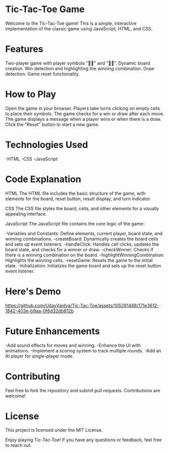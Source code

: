# Tic-Tac-Toe Game
Welcome to the Tic-Tac-Toe game! This is a simple, interactive implementation of the classic game using JavaScript, HTML, and CSS.

# Features
Two-player game with player symbols "🧙‍♂️" and "🧙‍♀️".
Dynamic board creation.
Win detection and highlighting the winning combination.
Draw detection.
Game reset functionality.

# How to Play
Open the game in your browser.
Players take turns clicking on empty cells to place their symbols.
The game checks for a win or draw after each move.
The game displays a message when a player wins or when there is a draw.
Click the "Reset" button to start a new game.

# Technologies Used
-HTML
-CSS
-JavaScript

# Code Explanation
HTML
The HTML file includes the basic structure of the game, with elements for the board, reset button, result display, and turn indicator.

CSS
The CSS file styles the board, cells, and other elements for a visually appealing interface.

JavaScript
The JavaScript file contains the core logic of the game:

-Variables and Constants: Define elements, current player, board state, and winning combinations.
-createBoard: Dynamically creates the board cells and sets up event listeners.
-handleClick: Handles cell clicks, updates the board state, and checks for a winner or draw.
-checkWinner: Checks if there is a winning combination on the board.
-highlightWinningCombination: Highlights the winning cells.
-resetGame: Resets the game to the initial state.
-Initialization: Initializes the game board and sets up the reset button event listener.

# Here's Demo


https://github.com/UdayVaidya/Tic-Tac-Toe/assets/105291488/171e3612-1842-403e-b9aa-0f6d32db812b



# Future Enhancements
-Add sound effects for moves and winning.
-Enhance the UI with animations.
-Implement a scoring system to track multiple rounds.
-Add an AI player for single-player mode.

# Contributing
Feel free to fork the repository and submit pull requests. Contributions are welcome!

# License
This project is licensed under the MIT License.

Enjoy playing Tic-Tac-Toe! If you have any questions or feedback, feel free to reach out.
